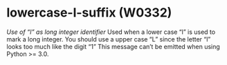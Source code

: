 # lowercase-l-suffix (W0332)

*Use of “l” as long integer identifier* Used when a lower case “l” is
used to mark a long integer. You should use a upper case “L” since the
letter “l” looks too much like the digit “1” This message can’t be
emitted when using Python &gt;= 3.0.
